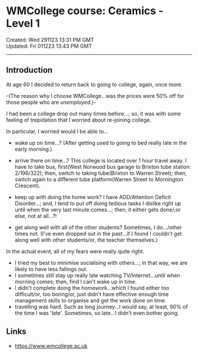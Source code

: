 # WMCollege course: Ceramics - Level 1 

Created: Wed 291123 13:31 PM GMT  
Updated: Fri 011223 13:43 PM GMT

-----

## Introduction

At age 60 I decided to return back to going to college, again, once more.  

-(The reason why I choose WMCollege...was the prices were 50% off for those people who are *unemployed*.)-  

I had been a college drop out many times before...; so, it was with some feeling of trepidation that I worried about re-joining college.  



In particular, I worried would I be able to...  

- wake up on time...? (After getting used to going to bed really late in the early morning.)  

- arrive there on time...? This college is located over 1 hour travel away. I have to take bus, first(West Norwood bus garage to Brixton tube station: 2/196/322); then, switch to taking tube(Brixton to Warren Street); then, switch again to a different tube platform(Warren Street to Mornington Crescent).   

- keep up with doing the home work? I have ADD/Attention Deficit Disorder...; and, I tend to put off doing tedious tasks I dislike right up until when the very last minute comes...; then, it either gets done/;or else, not at all...?!  

- get along well with all of the other students? Sometimes, I do.../other times not. (I've even dropped out in the past...if I found I couldn't get along well with other students/or, the teacher themselves.)  



In the actual event, all of my fears were really quite right.   

- I tried my best to minimise socialising with others...; in that way, we are likely to have less fallings out.  
- I sometimes still stay up really late watching TV/Internet...until when morning comes; then, find I can't wake up in time.  
- I didn't complete doing the homework...which I found either too difficult/or, too boring/or, just didn't have effective enough time management skills to organise and get the work done on time.  
- travelling was hard. Such as long journey...I would say, at least, 90% of the time I was 'late'. Sometimes, so late...I didn't even bother going.  

## Links

- https://www.wmcollege.ac.uk  
